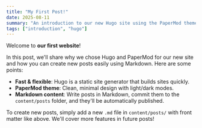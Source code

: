 ```yaml
---
title: "My First Post!"
date: 2025-08-11
summary: "An introduction to our new Hugo site using the PaperMod theme."
tags: ["introduction", "hugo"]
---
```


Welcome to **our first website**!

In this post, we'll share why we chose Hugo and PaperMod for our new site and how you can create new posts easily using Markdown. Here are some points:

- **Fast & flexible**: Hugo is a static site generator that builds sites quickly.
- **PaperMod theme**: Clean, minimal design with light/dark modes.
- **Markdown content**: Write posts in Markdown, commit them to the `content/posts` folder, and they'll be automatically published.

To create new posts, simply add a new `.md` file in `content/posts/` with front matter like above. We'll cover more features in future posts!
